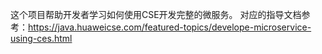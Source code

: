 这个项目帮助开发者学习如何使用CSE开发完整的微服务。 对应的指导文档参考：https://java.huaweicse.com/featured-topics/develope-microservice-using-ces.html
